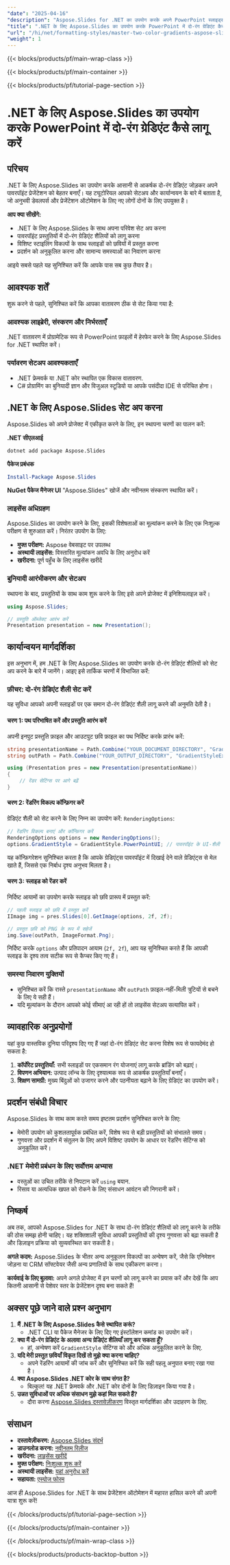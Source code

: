 ```yaml
---
"date": "2025-04-16"
"description": "Aspose.Slides for .NET का उपयोग करके अपने PowerPoint स्लाइड्स पर दो-रंग ग्रेडिएंट लागू करना सीखें। यह ट्यूटोरियल चरण-दर-चरण मार्गदर्शन के साथ इंस्टॉलेशन, कार्यान्वयन और रेंडरिंग को कवर करता है।"
"title": ".NET के लिए Aspose.Slides का उपयोग करके PowerPoint में दो-रंग ग्रेडिएंट कैसे लागू करें"
"url": "/hi/net/formatting-styles/master-two-color-gradients-aspose-slides-net/"
"weight": 1
---
```


{{< blocks/products/pf/main-wrap-class >}}

{{< blocks/products/pf/main-container >}}

{{< blocks/products/pf/tutorial-page-section >}}
# .NET के लिए Aspose.Slides का उपयोग करके PowerPoint में दो-रंग ग्रेडिएंट कैसे लागू करें

## परिचय

.NET के लिए Aspose.Slides का उपयोग करके आसानी से आकर्षक दो-रंग ग्रेडिएंट जोड़कर अपने पावरपॉइंट प्रेजेंटेशन को बेहतर बनाएँ। यह ट्यूटोरियल आपको सेटअप और कार्यान्वयन के बारे में बताता है, जो अनुभवी डेवलपर्स और प्रेजेंटेशन ऑटोमेशन के लिए नए लोगों दोनों के लिए उपयुक्त है।

**आप क्या सीखेंगे:**
- .NET के लिए Aspose.Slides के साथ अपना परिवेश सेट अप करना
- पावरपॉइंट प्रस्तुतियों में दो-रंग ग्रेडिएंट शैलियों को लागू करना
- विशिष्ट स्टाइलिंग विकल्पों के साथ स्लाइडों को छवियों में प्रस्तुत करना
- प्रदर्शन को अनुकूलित करना और सामान्य समस्याओं का निवारण करना

आइये सबसे पहले यह सुनिश्चित करें कि आपके पास सब कुछ तैयार है।

## आवश्यक शर्तें

शुरू करने से पहले, सुनिश्चित करें कि आपका वातावरण ठीक से सेट किया गया है:

### आवश्यक लाइब्रेरी, संस्करण और निर्भरताएँ

.NET वातावरण में प्रोग्रामेटिक रूप से PowerPoint फ़ाइलों में हेरफेर करने के लिए Aspose.Slides for .NET स्थापित करें।

### पर्यावरण सेटअप आवश्यकताएँ
- .NET फ्रेमवर्क या .NET कोर स्थापित एक विकास वातावरण.
- C# प्रोग्रामिंग का बुनियादी ज्ञान और विजुअल स्टूडियो या आपके पसंदीदा IDE से परिचित होना।

## .NET के लिए Aspose.Slides सेट अप करना

Aspose.Slides को अपने प्रोजेक्ट में एकीकृत करने के लिए, इन स्थापना चरणों का पालन करें:

**.NET सीएलआई**
```bash
dotnet add package Aspose.Slides
```

**पैकेज प्रबंधक**
```powershell
Install-Package Aspose.Slides
```

**NuGet पैकेज मैनेजर UI**
"Aspose.Slides" खोजें और नवीनतम संस्करण स्थापित करें।

### लाइसेंस अधिग्रहण
Aspose.Slides का उपयोग करने के लिए, इसकी विशेषताओं का मूल्यांकन करने के लिए एक निःशुल्क परीक्षण से शुरुआत करें। निरंतर उपयोग के लिए:
- **मुफ्त परीक्षण:** Aspose वेबसाइट पर उपलब्ध
- **अस्थायी लाइसेंस:** विस्तारित मूल्यांकन अवधि के लिए अनुरोध करें
- **खरीदना:** पूर्ण पहुँच के लिए लाइसेंस खरीदें

### बुनियादी आरंभीकरण और सेटअप
स्थापना के बाद, प्रस्तुतियों के साथ काम शुरू करने के लिए इसे अपने प्रोजेक्ट में इनिशियलाइज़ करें।
```csharp
using Aspose.Slides;

// प्रस्तुति ऑब्जेक्ट आरंभ करें
Presentation presentation = new Presentation();
```

## कार्यान्वयन मार्गदर्शिका

इस अनुभाग में, हम .NET के लिए Aspose.Slides का उपयोग करके दो-रंग ग्रेडिएंट शैलियों को सेट अप करने के बारे में जानेंगे। आइए इसे तार्किक चरणों में विभाजित करें:

### फ़ीचर: दो-रंग ग्रेडिएंट शैली सेट करें
यह सुविधा आपको अपनी स्लाइडों पर एक समान दो-रंग ग्रेडिएंट शैली लागू करने की अनुमति देती है।

#### चरण 1: पथ परिभाषित करें और प्रस्तुति आरंभ करें
अपनी इनपुट प्रस्तुति फ़ाइल और आउटपुट छवि फ़ाइल का पथ निर्दिष्ट करके प्रारंभ करें:
```csharp
string presentationName = Path.Combine("YOUR_DOCUMENT_DIRECTORY", "GradientStyleExample.pptx");
string outPath = Path.Combine("YOUR_OUTPUT_DIRECTORY", "GradientStyleExample-out.png");

using (Presentation pres = new Presentation(presentationName))
{
    // रेंडर सेटिंग्स पर आगे बढ़ें
}
```
#### चरण 2: रेंडरिंग विकल्प कॉन्फ़िगर करें
ग्रेडिएंट शैली को सेट करने के लिए निम्न का उपयोग करें: `RenderingOptions`:
```csharp
// रेंडरिंग विकल्प बनाएं और कॉन्फ़िगर करें
RenderingOptions options = new RenderingOptions();
options.GradientStyle = GradientStyle.PowerPointUI; // पावरपॉइंट के UI-शैली ग्रेडिएंट का उपयोग करें
```
यह कॉन्फ़िगरेशन सुनिश्चित करता है कि आपके ग्रेडिएंट्स पावरपॉइंट में दिखाई देने वाले ग्रेडिएंट्स से मेल खाते हैं, जिससे एक निर्बाध दृश्य अनुभव मिलता है।

#### चरण 3: स्लाइड को रेंडर करें
निर्दिष्ट आयामों का उपयोग करके स्लाइड को छवि प्रारूप में प्रस्तुत करें:
```csharp
// पहली स्लाइड को छवि में प्रस्तुत करें
IImage img = pres.Slides[0].GetImage(options, 2f, 2f);

// प्रस्तुत छवि को PNG के रूप में सहेजें
img.Save(outPath, ImageFormat.Png);
```
निर्दिष्ट करके `options` और प्रतिपादन आयाम (`2f, 2f`), आप यह सुनिश्चित करते हैं कि आपकी स्लाइड के दृश्य तत्व सटीक रूप से कैप्चर किए गए हैं।

### समस्या निवारण युक्तियों
- सुनिश्चित करें कि रास्ते `presentationName` और `outPath` फ़ाइल-नहीं-मिली त्रुटियों से बचने के लिए ये सही हैं।
- यदि मूल्यांकन के दौरान आपको कोई सीमाएं आ रही हों तो लाइसेंस सेटअप सत्यापित करें।

## व्यावहारिक अनुप्रयोगों
यहां कुछ वास्तविक दुनिया परिदृश्य दिए गए हैं जहां दो-रंग ग्रेडिएंट सेट करना विशेष रूप से फायदेमंद हो सकता है:
1. **कॉर्पोरेट प्रस्तुतियाँ:** सभी स्लाइडों पर एकसमान रंग योजनाएं लागू करके ब्रांडिंग को बढ़ाएं।
2. **विपणन अभियान:** उत्पाद लॉन्च के लिए दृश्यात्मक रूप से आकर्षक प्रस्तुतियाँ बनाएँ।
3. **शिक्षण सामग्री:** मुख्य बिंदुओं को उजागर करने और पठनीयता बढ़ाने के लिए ग्रेडिएंट का उपयोग करें।

## प्रदर्शन संबंधी विचार
Aspose.Slides के साथ काम करते समय इष्टतम प्रदर्शन सुनिश्चित करने के लिए:
- मेमोरी उपयोग को कुशलतापूर्वक प्रबंधित करें, विशेष रूप से बड़ी प्रस्तुतियों को संभालते समय।
- गुणवत्ता और प्रदर्शन में संतुलन के लिए अपने विशिष्ट उपयोग के आधार पर रेंडरिंग सेटिंग्स को अनुकूलित करें।

### .NET मेमोरी प्रबंधन के लिए सर्वोत्तम अभ्यास
- वस्तुओं का उचित तरीके से निपटान करें `using` बयान.
- रिसाव या अत्यधिक खपत को रोकने के लिए संसाधन आवंटन की निगरानी करें।

## निष्कर्ष
अब तक, आपको Aspose.Slides for .NET के साथ दो-रंग ग्रेडिएंट शैलियों को लागू करने के तरीके की ठोस समझ होनी चाहिए। यह शक्तिशाली सुविधा आपकी प्रस्तुतियों की दृश्य गुणवत्ता को बढ़ा सकती है और डिज़ाइन प्रक्रिया को सुव्यवस्थित कर सकती है।

**अगले कदम:**
Aspose.Slides के भीतर अन्य अनुकूलन विकल्पों का अन्वेषण करें, जैसे कि एनिमेशन जोड़ना या CRM सॉफ्टवेयर जैसी अन्य प्रणालियों के साथ एकीकरण करना।

**कार्यवाई के लिए बुलावा:**
अपने अगले प्रोजेक्ट में इन चरणों को लागू करने का प्रयास करें और देखें कि आप कितनी आसानी से पेशेवर स्तर के प्रेजेंटेशन दृश्य बना सकते हैं!

## अक्सर पूछे जाने वाले प्रश्न अनुभाग
1. **मैं .NET के लिए Aspose.Slides कैसे स्थापित करूं?**
   - .NET CLI या पैकेज मैनेजर के लिए दिए गए इंस्टॉलेशन कमांड का उपयोग करें।
2. **क्या मैं दो-रंग ग्रेडिएंट के अलावा अन्य ग्रेडिएंट शैलियाँ लागू कर सकता हूँ?**
   - हां, अन्वेषण करें `GradientStyle` सेटिंग्स को और अधिक अनुकूलित करने के लिए.
3. **यदि मेरी प्रस्तुत छवियाँ विकृत दिखें तो मुझे क्या करना चाहिए?**
   - अपने रेंडरिंग आयामों की जांच करें और सुनिश्चित करें कि सही पहलू अनुपात बनाए रखा गया है।
4. **क्या Aspose.Slides .NET कोर के साथ संगत है?**
   - बिल्कुल! यह .NET फ्रेमवर्क और .NET कोर दोनों के लिए डिज़ाइन किया गया है।
5. **उन्नत सुविधाओं पर अधिक संसाधन मुझे कहां मिल सकते हैं?**
   - दौरा करना [Aspose.Slides दस्तावेज़ीकरण](https://reference.aspose.com/slides/net/) विस्तृत मार्गदर्शिका और उदाहरण के लिए.

## संसाधन
- **दस्तावेज़ीकरण:** [Aspose.Slides संदर्भ](https://reference.aspose.com/slides/net/)
- **डाउनलोड करना:** [नवीनतम रिलीज](https://releases.aspose.com/slides/net/)
- **खरीदना:** [लाइसेंस खरीदें](https://purchase.aspose.com/buy)
- **मुफ्त परीक्षण:** [निःशुल्क शुरू करें](https://releases.aspose.com/slides/net/)
- **अस्थायी लाइसेंस:** [यहां अनुरोध करें](https://purchase.aspose.com/temporary-license/)
- **सहायता:** [एस्पोज फोरम](https://forum.aspose.com/c/slides/11)

आज ही Aspose.Slides for .NET के साथ प्रेजेंटेशन ऑटोमेशन में महारत हासिल करने की अपनी यात्रा शुरू करें!

{{< /blocks/products/pf/tutorial-page-section >}}

{{< /blocks/products/pf/main-container >}}

{{< /blocks/products/pf/main-wrap-class >}}

{{< blocks/products/products-backtop-button >}}